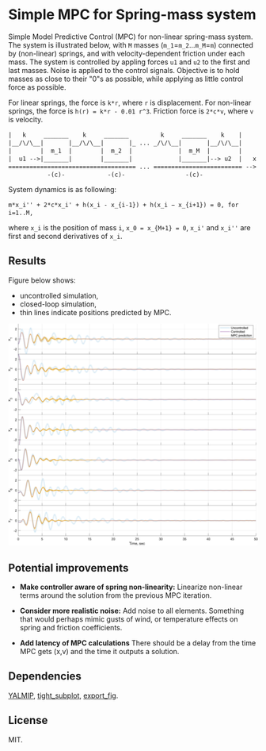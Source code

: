 # Simple MPC for Spring-mass system

Simple Model Predictive Control (MPC) for non-linear spring-mass system.
The system is illustrated below, with `M` masses (`m_1`=`m_2`...`m_M`=`m`) connected by (non-linear) springs, and with velocity-dependent friction under each mass. The system is controlled by appling forces `u1` and `u2` to the first and last masses. Noise is applied to the control signals. Objective is to hold masses as close to their "0"s as possible, while applying as little control force as possible.

For linear springs, the force is `k*r`, where `r` is displacement. For non-linear springs, the force is `h(r) = k*r - 0.01 r^3`. Friction force is `2*c*v`, where `v` is velocity.

```
|   k     _______    k     _______         k     _______    k    |
|__/\/\__|       |__/\/\__|       |_ ... _/\/\__|       |__/\/\__|
|        |  m_1  |        |  m_2  |             |  m_M  |        |
|  u1 -->|_______|        |_______|             |_______|--> u2  |   x
==================================== ... ========================= -->
           -(c)-            -(c)-                 -(c)-          
```

System dynamics is as following:

```
m*x_i'' + 2*c*x_i' + h(x_i - x_{i-1}) + h(x_i − x_{i+1}) = 0, for i=1..M,
```
where `x_i` is the position of mass `i`, `x_0 = x_{M+1} = 0`, `x_i'` and `x_i''` are first and second derivatives of `x_i`.

## Results

Figure below shows:
- uncontrolled simulation,
- closed-loop simulation,
- thin lines indicate positions predicted by MPC.

<img src="img/simulated-positions-800.png" width="800">

## Potential improvements

* **Make controller aware of spring non-linearity:** Linearize non-linear terms around the solution from the previous MPC iteration.

* **Consider more realistic noise:** Add noise to all elements. Something that would perhaps mimic gusts of wind, or temperature effects on spring and friction coefficients.

* **Add latency of MPC calculations** There should be a delay from the time MPC gets (x,v) and the time it outputs a solution.

## Dependencies
[YALMIP](https://yalmip.github.io/), [tight_subplot](https://se.mathworks.com/matlabcentral/fileexchange/27991-tight_subplot-nh-nw-gap-marg_h-marg_w), [export_fig](https://github.com/altmany/export_fig).

## License
MIT.

